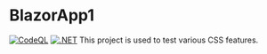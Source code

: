 # BlazorApp1
[![CodeQL](https://github.com/gabriel-rodriguezcastellini/BlazorApp1/actions/workflows/github-code-scanning/codeql/badge.svg)](https://github.com/gabriel-rodriguezcastellini/BlazorApp1/actions/workflows/github-code-scanning/codeql)
[![.NET](https://github.com/gabriel-rodriguezcastellini/BlazorApp1/actions/workflows/dotnet.yml/badge.svg)](https://github.com/gabriel-rodriguezcastellini/BlazorApp1/actions/workflows/dotnet.yml)
This project is used to test various CSS features.
